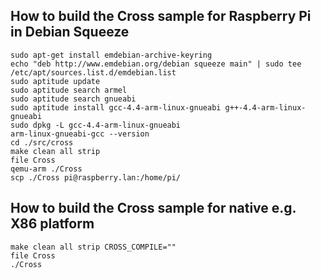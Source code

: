 How to build the Cross sample for Raspberry Pi in Debian Squeeze
----------------------------------------------------------------

    sudo apt-get install emdebian-archive-keyring
    echo "deb http://www.emdebian.org/debian squeeze main" | sudo tee /etc/apt/sources.list.d/emdebian.list
    sudo aptitude update
    sudo aptitude search armel
    sudo aptitude search gnueabi
    sudo aptitude install gcc-4.4-arm-linux-gnueabi g++-4.4-arm-linux-gnueabi
    sudo dpkg -L gcc-4.4-arm-linux-gnueabi
    arm-linux-gnueabi-gcc --version
    cd ./src/cross
    make clean all strip
    file Cross
    qemu-arm ./Cross
    scp ./Cross pi@raspberry.lan:/home/pi/


How to build the Cross sample for native e.g. X86 platform
----------------------------------------------------------

    make clean all strip CROSS_COMPILE=""
    file Cross
    ./Cross

